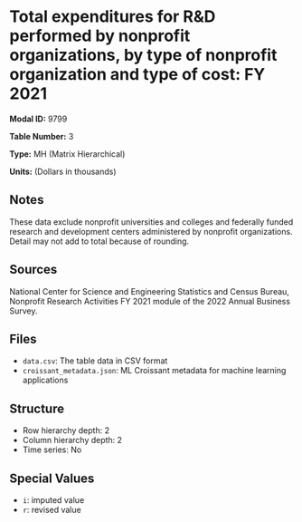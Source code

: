 # Total expenditures for R&D performed by nonprofit organizations, by type of nonprofit organization and type of cost: FY 2021

**Modal ID:** 9799

**Table Number:** 3

**Type:** MH (Matrix Hierarchical)

**Units:** (Dollars in thousands)

## Notes

These data exclude nonprofit universities and colleges and federally funded research and development centers administered by nonprofit organizations. Detail may not add to total because of rounding.

## Sources

National Center for Science and Engineering Statistics and Census Bureau, Nonprofit Research Activities FY 2021 module of the 2022 Annual Business Survey.

## Files

- `data.csv`: The table data in CSV format
- `croissant_metadata.json`: ML Croissant metadata for machine learning applications

## Structure

- Row hierarchy depth: 2
- Column hierarchy depth: 2
- Time series: No

## Special Values

- `i`: imputed value
- `r`: revised value
